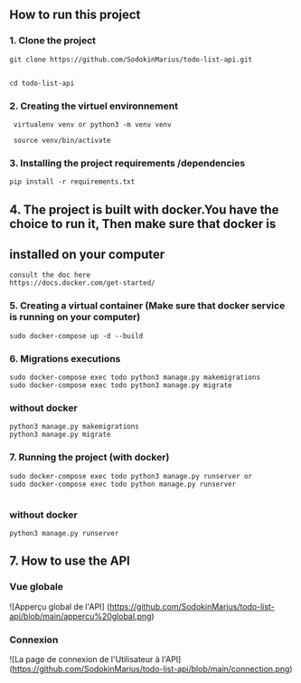 ## How to run this project
### 1. Clone the project
 ```
 git clone https://github.com/SodokinMarius/todo-list-api.git

 
 cd todo-list-api
 ```

### 2. Creating the  virtuel environnement 
```
 virtualenv venv or python3 -m venv venv

 source venv/bin/activate
```

### 3. Installing the project requirements /dependencies
```
pip install -r requirements.txt
```

## 4. The project is built with docker.You have the choice to run it, Then make sure that docker is 
## installed on your computer

```
consult the doc here
https://docs.docker.com/get-started/
```

### 5. Creating a virtual container (Make sure that docker service is running on your computer)
```
sudo docker-compose up -d --build
```

### 6. Migrations executions 
```
sudo docker-compose exec todo python3 manage.py makemigrations
sudo docker-compose exec todo python3 manage.py migrate
```
### without docker 
```
python3 manage.py makemigrations
python3 manage.py migrate
```

### 7. Running the project (with docker)
```
sudo docker-compose exec todo python3 manage.py runserver or
sudo docker-compose exec todo python manage.py runserver


```
### without docker 
```
python3 manage.py runserver
```
## 7. How to use the API
### Vue globale

![Apperçu global de l'API] 
(https://github.com/SodokinMarius/todo-list-api/blob/main/appercu%20global.png)

### Connexion
![La page de connexion de l'Utilisateur à l'API] 
(https://github.com/SodokinMarius/todo-list-api/blob/main/connection.png)


